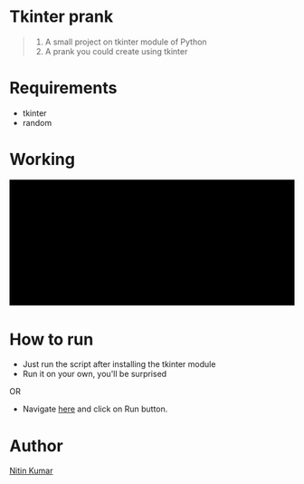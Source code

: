 # Tkinter prank

> 1. A small project on tkinter module of Python  
> 2. A prank you could create using tkinter  

# Requirements

- tkinter
- random

# Working

![Working video](python-prank-proj.gif)

# How to run

- Just run the script after installing the tkinter module  
- Run it on your own, you'll be surprised  

OR

- Navigate [here](https://replit.com/@nitinkr/python-prank#main.py) and click on Run button.  

# Author

[Nitin Kumar](https://linkedin.com/in/nitin30kumar/)
